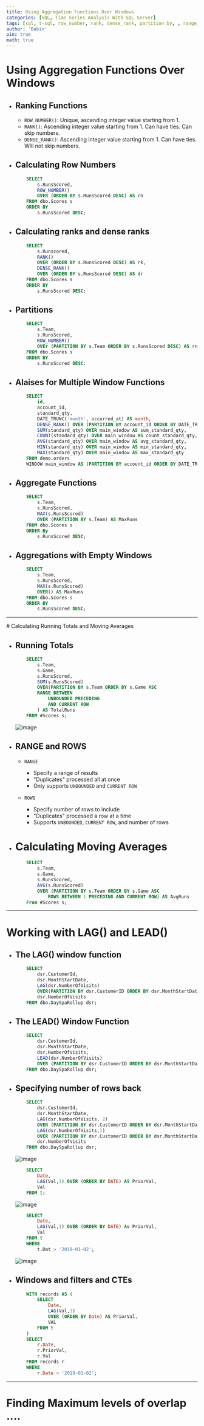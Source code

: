 ```yaml
---
title: Using Aggregation Functions Over Windows
categories: [SQL, Time Series Analysis With SQL Server]
tags: [sql, t-sql, row_number, rank, dense_rank, partition by, , range, lag, lead, cte]     # TAG names should always be lowercase
author: 'Babin'
pin: true
math: true
---
```



# Using Aggregation Functions Over Windows

- ## Ranking Functions
    - `ROW_NUMBER()`: Unique, ascending integer value starting from 1.
    - `RANK()`: Ascending integer value starting from 1. Can have ties. Can skip numbers.
    - `DENSE_RANK()`: Ascending integer value starting from 1. Can have ties. Will not skip numbers. 


- ## Calculating Row Numbers
    ```sql
        SELECT
            s.RunsScored,
            ROW_NUMBER()
            OVER (ORDER BY s.RunsScored DESC) AS rn
        FROM dbo.Scores s
        ORDER BY 
            s.RunsScored DESC;
    ```

- ## Calculating ranks and dense ranks
    ```sql
        SELECT
            s.Runscored,
            RANK() 
            OVER (ORDER BY s.RunsScored DESC) AS rk,
            DENSE_RANK()
            OVER (ORDER BY s.RunsScored DESC) AS dr
        FROM dbo.Scores s
        ORDER BY 
            s.RunsScored DESC;
    ```


- ## Partitions
    ```sql
        SELECT 
            s.Team,
            s.RunsScored,
            ROW_NUMBER()
            OVEr (PARTITION BY s.Team ORDER BY s.RunsScored DESC) AS rn
        FROM dbo.Scores s
        ORDER BY
            s.RunsScored DESC:
    ```

- ## Alaises for Multiple Window Functions
    ```sql
        SELECT 
            id,
            account_id,
            standard_qty,
            DATE_TRUNC('month', occurred_at) AS month,
            DENSE_RANK() OVER (PARTITION BY account_id ORDER BY DATE_TRUNC('month', occurred_at)) AS dense_rank,
            SUM(standard_qty) OVER main_window AS sum_standard_qty,
            COUNT(standard_qty) OVER main_window AS count_standard_qty,
            AVG(standard_qty) OVER main_window AS avg_standard_qty,
            MIN(standard_qty) OVER main_window AS min_standard_qty,
            MAX(standard_qty) OVER main_window AS max_standard_qty
        FROM demo.orders
        WINDOW main_window AS (PARTITION BY account_id ORDER BY DATE_TRUNC('month', occurred_at))
    ```


- ## Aggregate Functions
    ```sql
        SELECT
            s.Team,
            s.RunsScored,
            MAX(s.RunsScored)
            OVER (PARTITION BY s.Team) AS MaxRuns
        FROM dbo.Scores s
        ORDER By
            s.RunsScored DESC;
    ```


- ## Aggregations with Empty Windows
    ```sql
        SELECT
            s.Team,
            s.RunsScored,
            MAX(s.RunsScored)
            OVER() AS MaxRuns
        FROM dbo.Scores s
        ORDER BY
            s.RunsScored DESC;
    ```


<hr/>
# Calculating Running Totals and Moving Averages

- ## Running Totals
    ```sql
        SELECT
            s.Team,
            s.Game,
            s.RunsScored,
            SUM(s.RunsScored)
            OVER(PARTITION BY s.Team ORDER BY s.Game ASC
            RANGE BETWEEN
                UNBOUNDED PRECEDING
                AND CURRENT ROW
            ) AS TotalRuns
        FROM #Scores s;
    ```
    ![image](/assets/img/running_totals.png)

- ## RANGE and ROWS
    - `RANGE`
        - Specify a range of results
        - "Duplicates" processed all at once
        - Only supports `UNBOUNDED` and `CURRENT ROW`
    
    - `ROWS`
        - Specify number of rows to include
        - "Duplicates" processed a row at a time
        - Supports `UNBOUNDED`, `CURRENT ROW`, and number of rows


- # Calculating Moving Averages
    ```sql
        SELECT
            s.Team,
            s.Game,
            s.RunsScored,
            AVG(s.RunsScored)
            OVER (PARTITION BY s.Team ORDER BY s.Game ASC
                ROWS BETWEEN 1 PRECEDING AND CURRENT ROW) AS AvgRuns
        From #Scores s;
    ```

<hr/>

# Working with LAG() and LEAD()

- ## The LAG() window function
    ```sql
        SELECT
            dsr.CustomerId,
            dsr.MonthStartDate,
            LAG(dsr.NumberOfVisits)
            OVER(PARTITION BY dsr.CustomerID ORDER BY dsr.MonthStartDate) AS Prior,
            dsr.NumberOfVisits
        FROM dbo.DaySpaRollup dsr;
    ```


- ## The LEAD() Window Function
    ```sql
        SELECT
            dsr.CustomerId,
            dsr.MonthStartDate,
            dsr.NumberOfVisits,
            LEAD(dsr.NumberOfVisits)
            OVER (PARTITION BY dsr.CustomerID ORDER BY dsr.MonthStartDate) AS Next
        FROM dbo.DaySpaRollup dsr;
    ```


- ## Specifying number of rows back
    ```sql
        SELECT
            dsr.CustomerId,
            dsr.MonthStartDate,
            LAG(dsr.NumberOfVisits, 2) 
            OVER (PARTITION BY dsr.CustomerID ORDER BY dsr.MonthStartDate) AS Prior2,
            LAG(dsr.NumberOfVisits,1) 
            OVER (PARTITION BY dsr.CustomerID ORDER BY dsr.MonthStartDate) AS Prior1,
            dsr.NumberOfVisits
        FROM dbo.DaySpaRollup dsr;
    ```
    ![image](/assets/img/no_of_rows.png)

    ```sql
        SELECT
            Date,
            LAG(Val,1) OVER (ORDER BY DATE) AS PriorVal,
            Val
        FROM t;
    ```
    ![image](/assets/img/lag.png)

    ```sql
        SELECT
            Date,
            LAG(Val,1) OVER (ORDER BY DATE) As PriorVal,
            Val
        FROM t
        WHERE 
            t.Dat > '2019-01-02';
    ```
    ![image](/assets/img/lag2.png)


- ## Windows and filters and CTEs
    ```sql
        WITH records AS (
            SELECT
                Date,
                LAG(Val,1) 
                OVER (ORDER BY Date) AS PriorVal,
                VAL
            FROM t
        )
        SELECT
            r.Date,
            r.PriorVal,
            r.Val
        FROM records r
        WHERE
            r.Date > '2019-01-02';
    ```


<hr/>

# Finding Maximum levels of overlap ....